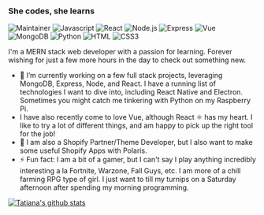 ### She codes, she learns

![Maintainer](https://img.shields.io/static/v1?label=maintainer&message=theodinproject&color=000)
![Javascript](https://img.shields.io/badge/-javascript-000?&logo=javascript)
![React](https://img.shields.io/badge/-React-000?&logo=React)
![Node.js](https://img.shields.io/badge/-Node.js-000?&logo=node.js)
![Express](https://img.shields.io/badge/-Express-000?&logo=Express)
![Vue](https://img.shields.io/badge/-Vue-000?&logo=Vue.js)
![MongoDB](https://img.shields.io/badge/-MongoDB-000?&logo=MongoDB)
![Python](https://img.shields.io/badge/-Python-000?&logo=Python)
![HTML](https://img.shields.io/badge/-HTML5-000?&logo=HTML5)
![CSS3](https://img.shields.io/badge/-CSS3-000?&logo=CSS3)



I'm a MERN stack web developer with a passion for learning. Forever wishing for just a few more hours in the day to check out something new.

- 🌱 I’m currently working on a few full stack projects, leveraging MongoDB, Express, Node, and React. I have a running list of technologies I want to dive into, including React Native and Electron. Sometimes you might catch me tinkering with Python on my Raspberry Pi. 
- I have also recently come to love Vue, although React ⚛️ has my heart. I like to try a lot of different things, and am happy to pick up the right tool for the job!
- 🛒 I am also a Shopify Partner/Theme Developer, but I also want to make some useful Shopify Apps with Polaris.
- ⚡ Fun fact: I am a bit of a gamer, but I can't say I play anything incredibly interesting a la Fortnite, Warzone, Fall Guys, etc. I am more of a chill farming RPG type of girl. I just want to till my turnips on a Saturday afternoon after spending my morning programming.

[![Tatiana's github stats](https://github-readme-stats.vercel.app/api?username=twalton83&show_icons=true&theme=cobalt&count_private=true)](https://github.com/anuraghazra/github-readme-stats)
